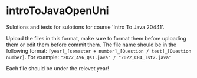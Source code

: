 # introToJavaOpenUni
Sulotions and tests for sulotions for course 'Intro To Java 20441'.

Upload the files in this format, make sure to format them before uploading them or edit them before commit them.
The file name should be in the following format: ```[year]_[semester + number]_[Question / test]_[Question number]```. 
For example: ```"2022_A96_Qs1.java" / "2022_C84_Tst2.java"```

Each file should be under the relevet year!
